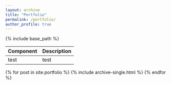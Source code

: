 ```yaml
---
layout: archive
title: "Portfolio"
permalink: /portfolio/
author_profile: true
---
```


{% include base_path %}

| Component | Description |
| --- | --- |
| test | test |

{% for post in site.portfolio %}
  {% include archive-single.html %}
{% endfor %}

